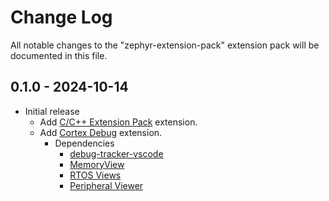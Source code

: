 # Change Log

All notable changes to the "zephyr-extension-pack" extension pack will be documented in this file.

## 0.1.0 - 2024-10-14

- Initial release
  - Add [C/C++ Extension Pack](https://marketplace.visualstudio.com/items?itemName=ms-vscode.cpptools-extension-pack)
 extension.
  - Add [Cortex Debug](https://marketplace.visualstudio.com/items?itemName=marus25.cortex-debug) extension.
    - Dependencies
      - [debug-tracker-vscode](https://marketplace.visualstudio.com/items?itemName=mcu-debug.debug-tracker-vscode)
      - [MemoryView](https://marketplace.visualstudio.com/items?itemName=mcu-debug.memory-view)
      - [RTOS Views](https://marketplace.visualstudio.com/items?itemName=mcu-debug.rtos-views)
      - [Peripheral Viewer](https://marketplace.visualstudio.com/items?itemName=mcu-debug.peripheral-viewer)
